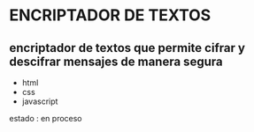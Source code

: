 <h1>ENCRIPTADOR DE TEXTOS</h1>
<h2>encriptador de textos que permite cifrar y descifrar mensajes de manera segura</h2>
<ul>
<li>html</li>
<li>css</li>
<li>javascript</li>
</ul>
<p>estado : en proceso</p>
